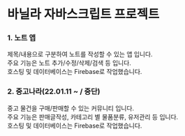 # 바닐라 자바스크립트 프로젝트
   
### 1. 노트 앱
제목/내용으로 구분하여 노트를 작성할 수 있는 앱 입니다.  
주요 기능은 노트 추가/수정/삭제/검색 등 입니다.  
호스팅 및 데이터베이스는 Firebase로 작업했습니다.

### 2. 중고나라(22.01.11 ~ / 중단)
중고 물건을 구매/판매할 수 있는 커뮤니티 입니다.  
주요 기능은 판매글작성, 카테고리 별 물품분류, 유저관리 등 입니다.  
호스팅 및 데이터베이스는 Firebase로 작업했습니다.  



